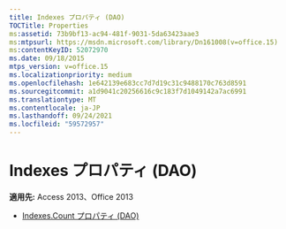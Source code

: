 ```yaml
---
title: Indexes プロパティ (DAO)
TOCTitle: Properties
ms:assetid: 73b9bf13-ac94-481f-9031-5da63423aae3
ms:mtpsurl: https://msdn.microsoft.com/library/Dn161008(v=office.15)
ms:contentKeyID: 52072970
ms.date: 09/18/2015
mtps_version: v=office.15
ms.localizationpriority: medium
ms.openlocfilehash: 1e642139e683cc7d7d19c31c9488170c763d8591
ms.sourcegitcommit: a1d9041c20256616c9c183f7d1049142a7ac6991
ms.translationtype: MT
ms.contentlocale: ja-JP
ms.lasthandoff: 09/24/2021
ms.locfileid: "59572957"
---
```

# <a name="indexes-properties-dao"></a>Indexes プロパティ (DAO)

**適用先:** Access 2013、Office 2013

- [Indexes.Count プロパティ (DAO)](indexes-count-property-dao.md)

